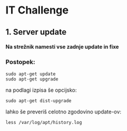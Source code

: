 # IT Challenge

## 1. Server update
#### Na strežnik namesti vse zadnje update in fixe

### Postopek:
```shell
sudo apt-get update
sudo apt-get upgrade
```
na podlagi izpisa še opcijsko:
```shell
sudo apt-get dist-upgrade
```
lahko še preveriš celotno zgodovino update-ov:
```shell
less /var/log/apt/history.log 
```


